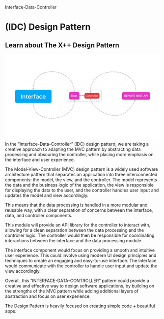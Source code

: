 Interface-Data-Controller

# (IDC) Design Pattern

## Learn about The X++ Design Pattern

![IDC Design Pattern](/images/IDC_Design_Pattern.png "IDC Design Pattern")
In the “Interface-Data-Controller” (IDC) design pattern, we are taking a creative approach to adapting the MVC pattern by abstracting data processing and obscuring the controller, while placing more emphasis on the interface and user experience.

The Model-View-Controller (MVC) design pattern is a widely used software architecture pattern that separates an application into three interconnected components: the model, the view, and the controller. The model represents the data and the business logic of the application, the view is responsible for displaying the data to the user, and the controller handles user input and updates the model and view accordingly.

This means that the data processing is handled in a more modular and reusable way, with a clear separation of concerns between the interface, data, and controller components.

This module will provide an API library for the controller to interact with, allowing for a clean separation between the data processing and the controller logic. The controller would then be responsible for coordinating interactions between the interface and the data processing module.

The interface component would focus on providing a smooth and intuitive user experience. This could involve using modern UI design principles and techniques to create an engaging and easy-to-use interface. The interface would communicate with the controller to handle user input and update the view accordingly.

Overall, this “INTERFACE-DATA-CONTROLLER” pattern could provide a creative and effective way to design software applications, by building on the strengths of the MVC pattern while adding additional layers of abstraction and focus on user experience.

The Design Pattern is heavily focused on creating simple code + beautiful apps.